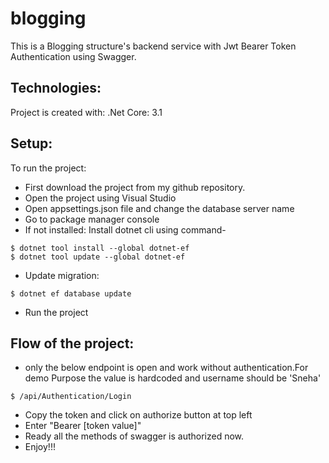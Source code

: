 # blogging
This is a Blogging structure's backend service with Jwt Bearer Token Authentication using Swagger.
## Technologies:
Project is created with:
.Net Core: 3.1
## Setup:
To run the project:
* First download the project from my github repository.
* Open the project using Visual Studio
* Open appsettings.json file and change the database server name
* Go to package manager console
* If not installed: Install dotnet cli using command- 
```
$ dotnet tool install --global dotnet-ef
$ dotnet tool update --global dotnet-ef
```
* Update migration: 
 ```
$ dotnet ef database update
```
* Run the project
## Flow of the project:
* only the below endpoint is open and work without authentication.For demo Purpose the value is hardcoded and username should be 'Sneha'
```
$ /api/Authentication/Login
```
* Copy the token and click on authorize button at top left
* Enter "Bearer [token value]"
* Ready all the methods of swagger is authorized now.
* Enjoy!!!
